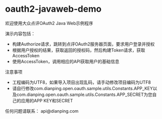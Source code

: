 oauth2-javaweb-demo
=============================

<p>欢迎使用大众点评OAuth2 Java Web示例程序<p>

<p>演示内容包括：</p>
<ul>
	<li>构建Authorize请求，跳转到点评OAuth2服务器页面，要求用户登录并授权</li>
	<li>根据用户授权的结果，获取返回的授权码，然后构建Token请求，获取AccessToken</li>
	<li>使用AccessToken，调用相应的API获取用户的基础信息</li>
</ul>

<p>注意事项<p>
<ul>
	<li>工程编码为UTF8，如果导入项目出现乱码，请手动修改项目编码为UTF8</li>
	<li>请自行修改com.dianping.open.oauth.sample.utils.Constants.APP_KEY以及com.dianping.open.oauth.sample.utils.Constants.APP_SECRET为您自己的应用的APP KEY和SECRET</li>
</ul>

<p>任何问题请联系： api@dianping.com</p>


